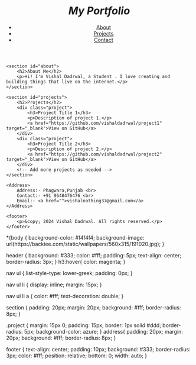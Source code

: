 <!DOCTYPE html>
<html lang="en">
<head>
    <meta charset="UTF-8">
    <meta name="viewport" content="width=device-width, initial-scale=1.0">
    <title>My Portfolio</title>
    <link rel="stylesheet" href="project1.css">
</head>
<body>
    <header>
        <h1><i>My Portfolio</i></h1>
        <nav>
            <ul>
                <li><a href="#about">About</a></li>
                <li><a href="#projects">Projects</a></li>
                <li><a href="#contact">Contact</a></li>
            </ul>
        </nav>
    </header>

    <section id="about">
        <h2>About Me</h2>
        <p>Hi! I'm Vishal Dadrwal, a Student . I love creating and building things that live on the internet.</p>
    </section>

    <section id="projects">
        <h2>Projects</h2>
        <div class="project">
            <h3>Project Title 1</h3>
            <p>Description of project 1.</p>
            <a href="https://github.com/vishaldadrwal/project1" target="_blank">View on GitHub</a>
        </div>
        <div class="project">
            <h3>Project Title 2</h3>
            <p>Description of project 2.</p>
            <a href="https://github.com/vishaldadrwal/project2" target="_blank">View on GitHub</a>
        </div>
        <!-- Add more projects as needed -->
    </section>

    <Address>
        Address:- Phagwara,Punjab <br>
        Contact:- +91 9648476476 <br>
        Email:- <a href="">vishalnothing37@gmail.com</a>
    </Address>

    <footer>
        <p>&copy; 2024 Vishal Dadrwal. All rights reserved.</p>
    </footer>
</body>
</html>
<!--CSS-->
*{body {
    background-color: #f4f4f4;
    background-image: url(https://backiee.com/static/wallpapers/560x315/191020.jpg);
}

header {
    background: #333;
    color: #fff;
    padding: 5px;
    text-align: center;
    border-radius: 3px;
}
h3:hover{
    color: magenta;
}

nav ul {
    list-style-type: lower-greek;
    padding: 0px;
}

nav ul li {
    display: inline;
    margin: 15px;
}

nav ul li a {
    color: #fff;
    text-decoration: double;
}

section {
    padding: 20px;
    margin: 20px;
    background: #fff;
    border-radius: 8px;
}

.project {
    margin: 15px 0;
    padding: 15px;
    border: 1px solid #ddd;
    border-radius: 5px;
    background-color: azure;
}
address{
    padding: 20px;
    margin: 20px;
    background: #fff;
    border-radius: 8px;
}

footer {
    text-align: center;
    padding: 10px;
    background: #333;
    border-radius: 3px;
    color: #fff;
    position: relative;
    bottom: 0;
    width: auto;
}
